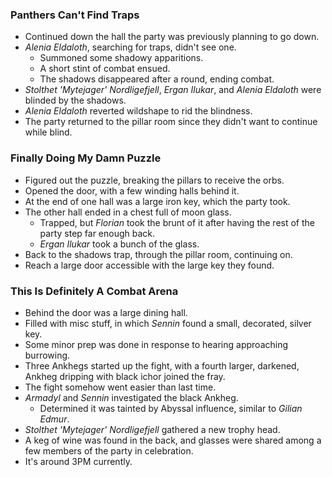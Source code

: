 ### Panthers Can't Find Traps

* Continued down the hall the party was previously planning to go down.
* *Alenia Eldaloth*, searching for traps, didn't see one.
  * Summoned some shadowy apparitions.
  * A short stint of combat ensued.
  * The shadows disappeared after a round, ending combat.
* *Stolthet 'Mytejager' Nordligefjell*, *Ergan Ilukar*, and *Alenia Eldaloth* were blinded by the shadows.
* *Alenia Eldaloth* reverted wildshape to rid the blindness.
* The party returned to the pillar room since they didn't want to continue while blind.

### Finally Doing My Damn Puzzle

* Figured out the puzzle, breaking the pillars to receive the orbs.
* Opened the door, with a few winding halls behind it.
* At the end of one hall was a large iron key, which the party took.
* The other hall ended in a chest full of moon glass.
  * Trapped, but *Florian* took the brunt of it after having the rest of the party step far enough back.
  * *Ergan Ilukar* took a bunch of the glass.
* Back to the shadows trap, through the pillar room, continuing on.
* Reach a large door accessible with the large key they found.

### This Is Definitely A Combat Arena

* Behind the door was a large dining hall.
* Filled with misc stuff, in which *Sennin* found a small, decorated, silver key.
* Some minor prep was done in response to hearing approaching burrowing.
* Three Ankhegs started up the fight, with a fourth larger, darkened, Ankheg dripping with black ichor joined the fray.
* The fight somehow went easier than last time.
* *Armadyl* and *Sennin* investigated the black Ankheg.
  * Determined it was tainted by Abyssal influence, similar to *Gilian Edmur*.
* *Stolthet 'Mytejager' Nordligefjell* gathered a new trophy head.
* A keg of wine was found in the back, and glasses were shared among a few members of the party in celebration.
* It's around 3PM currently.

